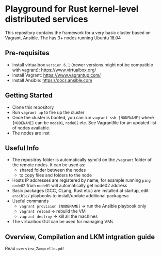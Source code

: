 
# Playground for Rust kernel-level distributed services


This repository contains the framework for a very basic cluster based on Vagrant, Ansible. The has 3+ nodes running Ubuntu 18.04

## Pre-requisites

- Install virtualbox `version 6.1` (newer versions might not be compatible with
vagrant): https://www.virtualbox.org/
- Install Vagrant: https://www.vagrantup.com/
- Install Ansible: https://docs.ansible.com

## Getting Started

- Clone this repository
- Run `vagrant up` to fire up the cluster
- Once the cluster is booted, you can run `vagrant ssh [NODENAME]` where `[NODENAME]` can be `node01`, `node02` etc. See Vagrantfile for an updated list of nodes available.
- The nodes are inst

## Useful Info

- The repositroy folder is automatically sync'd on the `/vagrant` folder of the remote nodes. It can be used as:
    - shared folder between the nodes
    - to copy files and folders to the node
- Hosts IP addresses are registered by name, for example running `ping node02` from
`node01` will automatically get node02 address
- Basic packages (GCC, CLang, Rust etc.) are installed at startup, edit `ansible/` playbooks to install/update additional packagesa
- Useful commands
    - `vagrant provision [NODENAME]` -> run the Ansible playbook only
    - `vagrant reload` -> rebuild the VM
    - `vagrant destroy` -> kill all the machines 
- The virtualbox GUI can be used for managing VMs

## Overview, Compilation and LKM intgration guide

Read `overview_Zampiello.pdf`
